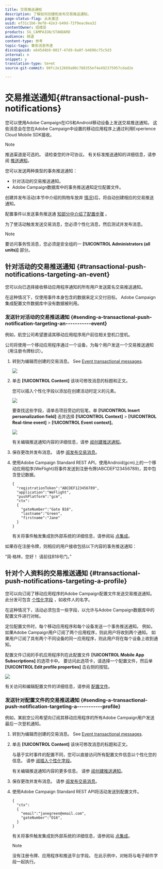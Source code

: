 ```yaml
---
title: 交易推送通知
description: 了解如何创建和发布交易推送通知。
page-status-flag: 从未激活
uuid: ef31c1b6-9ef8-42e3-b49d-72f9eac8ea32
contentOwner: 绍维亚
products: SG_CAMPAIGN/STANDARD
audience: 频道
content-type: 参考
topic-tags: 事务消息传递
discoiquuid: e645d4b9-001f-47d9-8a0f-b4696c75c5d3
internal: n
snippet: y
translation-type: tm+mt
source-git-commit: 00fc2e12669a00c788355ef4e492375957cdad2e

---
```



# 交易推送通知{#transactional-push-notifications}

您可以使用Adobe Campaign在iOS和Android移动设备上发送交易推送通知。 这些消息会在您在Adobe Campaign中设置的移动应用程序上通过利用Experience Cloud Mobile SDK接收。

>[!NOTE]
>
>推送渠道是可选的。 请检查您的许可协议。 有关标准推送通知的详细信息，请参阅 [推送通知](../../channels/using/about-push-notifications.md)。

您可以发送两种类型的事务推送通知：

* 针对活动的交易推送通知。
* Adobe Campaign数据库中的事务推送通知定位配置文件。

创建并发布活动(本节中介绍的购物车放弃 [情况](../../channels/using/about-transactional-messaging.md#transactional-messaging-operating-principle))后，将自动创建相应的交易推送通知。

配置事件以发送事务推送通 [知部分中介绍了配置步骤](../../administration/using/configuring-transactional-messaging.md#use-case--configuring-an-event-to-send-a-transactional-message) 。

为了使活动触发发送交易消息，您必须个性化消息，然后测试并发布消息。

>[!NOTE]
>
>要访问事务性消息，您必须是安全组的一 **[!UICONTROL Administrators (all units)]** 部分。

## 针对活动的交易推送通知 {#transactional-push-notifications-targeting-an-event}

您可以向已选择接收移动应用程序通知的所有用户发送匿名交易推送通知。

在这种情况下，仅使用事件本身包含的数据来定义交付目标。 Adobe Campaign集成配置文件数据库中没有数据被利用。

### 发送针对活动的交易推送通知 {#sending-a-transactional-push-notification-targeting-an-----------event}

例如，航空公司希望邀请其移动应用程序用户前往相关登机口登机。

公司将使用一个移动应用程序通过一个设备，为每个用户发送一个交易推送通知（用注册令牌标识）。

1. 转到为编辑而创建的交易消息。 See [Event transactional messages](../../channels/using/event-transactional-messages.md).

   ![](assets/message-center_push_message.png)

1. 单击 **[!UICONTROL Content]** 该块可修改消息的标题和正文。

   您可以插入个性化字段以添加在创建活动时定义的元素。

   ![](assets/message-center_push_content.png)

   要查找这些字段，请单击项目旁边的铅笔，单 **[!UICONTROL Insert personalization field]** 击并选择 **[!UICONTROL Context]** &gt; **[!UICONTROL Real-time event]** &gt; **[!UICONTROL Event context]**。

   ![](assets/message-center_push_personalization.png)

   有关编辑推送通知内容的详细信息，请参 [阅创建推送通知](../../channels/using/preparing-and-sending-a-push-notification.md)。

1. 保存更改并发布消息。 请参 [阅发布交易消息](../../channels/using/event-transactional-messages.md#publishing-a-transactional-message)。
1. 使用Adobe Campaign Standard REST API，使用Android(gcm)上的一个移动应用程序(WeFlight)将事件发送到注册令牌(ABCDEF123456789)，其中包含登记数据。

   ```
   {
     "registrationToken":"ABCDEF123456789",
     "application":"WeFlight",
     "pushPlatform":"gcm",
     "ctx":
     {
       "gateNumber":"Gate B18",
       "lastname":"Green",
       "firstname":"Jane"
     }
   }
   ```

   有关将事件触发集成到外部系统的详细信息，请参阅站 [点集成](../../administration/using/configuring-transactional-messaging.md#integrating-the-triggering-of-the-event-in-a-website)。

如果存在注册令牌，则相应的用户接收包括以下内容的事务推送通知：

“简·格林，您好！ 请前往B18号门。”

## 针对个人资料的交易推送通知 {#transactional-push-notifications-targeting-a-profile}

您可以向订阅了移动应用程序的Adobe Campaign配置文件发送交易推送通知。 此分发可包含 [个性化字段](../../designing/using/personalization.md#inserting-a-personalization-field) ，如收件人的名字。

在这种情况下，活动必须包含一些字段，以允许与Adobe Campaign数据库中的配置文件进行对帐。

定位配置文件时，每个移动应用程序和每个设备发送一个事务推送通知。 例如，如果Adobe Campaign用户订阅了两个应用程序，则此用户将收到两个通知。 如果用户订阅了具有两个不同设备的同一应用程序，则此用户将在每个设备上收到通知。

配置文件订阅的手机应用程序列在此配置文件 **[!UICONTROL Mobile App Subscriptions]** 的选项卡中。 要访问此选项卡，请选择一个配置文件，然后单 **[!UICONTROL Edit profile properties]** 击右侧的按钮。

![](assets/push_notif_subscriptions.png)

有关访问和编辑配置文件的详细信息，请参阅 [配置文件](../../audiences/using/creating-profiles.md)。

### 发送针对配置文件的交易推送通知 {#sending-a-transactional-push-notification-targeting-a-----------profile}

例如，某航空公司希望向订阅其移动应用程序的所有Adobe Campaign用户发送最后一次登机通知。

1. 转到为编辑而创建的交易消息。 See [Event transactional messages](../../channels/using/event-transactional-messages.md).

   <!--![](assets/message-center_push_message_profile.png)-->

1. 单击 **[!UICONTROL Content]** 该块可修改消息的标题和正文。

   与基于实时事件的配置不同，您可以直接访问所有配置文件信息以个性化您的信息。 请参 [阅插入个性化字段](../../designing/using/personalization.md#inserting-a-personalization-field)。

   <!--![](assets/message-center_push_content_profile.png)-->

   有关编辑推送通知内容的更多信息。 请参 [阅创建推送通知](../../channels/using/preparing-and-sending-a-push-notification.md)。

1. 保存更改并发布消息。 请参 [阅发布交易消息](../../channels/using/event-transactional-messages.md#publishing-a-transactional-message)。
1. 使用Adobe Campaign Standard REST API将活动发送到配置文件。

   ```
   {
     "ctx":
     {
       "email":"janegreen@email.com",
       "gateNumber":"D16",
     }
   }
   ```

   有关将事件触发集成到外部系统的详细信息，请参阅站 [点集成](../../administration/using/configuring-transactional-messaging.md#integrating-the-triggering-of-the-event-in-a-website)。

   >[!NOTE]
   >
   >没有注册令牌、应用程序和推送平台字段。 在此示例中，对帐将与电子邮件字段一起执行。

